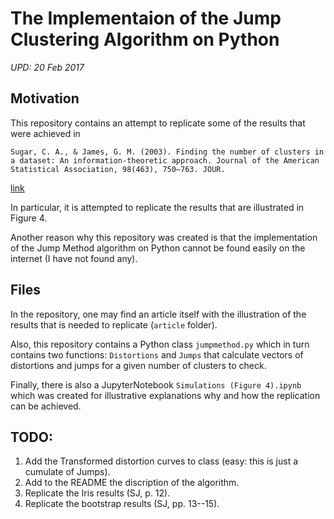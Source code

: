 # The Implementaion of the Jump Clustering Algorithm on Python
*UPD: 20 Feb 2017*

## Motivation
This repository contains an attempt to replicate some of the results that were achieved in

`Sugar, C. A., & James, G. M. (2003). Finding the number of clusters in a dataset: An information-theoretic approach. Journal of the American Statistical Association, 98(463), 750–763. JOUR.`

[link](http://www-bcf.usc.edu/~gareth/research/ratedist.pdf)

In particular, it is attempted to replicate the results that are illustrated in Figure 4.

Another reason why this repository was created is that the implementation of the Jump Method algorithm on Python cannot be found easily on the internet (I have not found any).

## Files
In the repository, one may find an article itself with the illustration of the results that is needed to replicate (`article` folder).

Also, this repository contains a Python class `jumpmethod.py` which in turn contains two functions: `Distortions` and `Jumps` that calculate vectors of distortions and jumps for a given number of clusters to check.

Finally, there is also a JupyterNotebook `Simulations (Figure 4).ipynb` which was created for illustrative explanations why and how the replication can be achieved.

## TODO:
1. Add the Transformed distortion curves to class (easy: this is just a cumulate of Jumps).
2. Add to the README the discription of the algorithm.
3. Replicate the Iris results (SJ, p. 12).
4. Replicate the bootstrap results (SJ, pp. 13--15).
